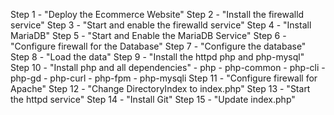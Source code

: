 Step 1   - "Deploy the Ecommerce Website"
Step 2   - "Install the firewalld service"
Step 3   - "Start and enable the firewalld service"
Step 4   - "Install MariaDB"
Step 5   - "Start and Enable the MariaDB Service"
Step 6   - "Configure firewall for the Database"
Step 7   - "Configure the database"
Step 8   - "Load the data"
Step 9   - "Install the httpd php and php-mysql"
Step 10  - "Install php and all dependencies" 
            - php
            - php-common
            - php-cli
            - php-gd
            - php-curl
            - php-fpm
            - php-mysqli
Step 11  - "Configure firewall for Apache"
Step 12  - "Change DirectoryIndex to index.php"
Step 13  - "Start the httpd service"
Step 14  - "Install Git"
Step 15  - "Update index.php"
